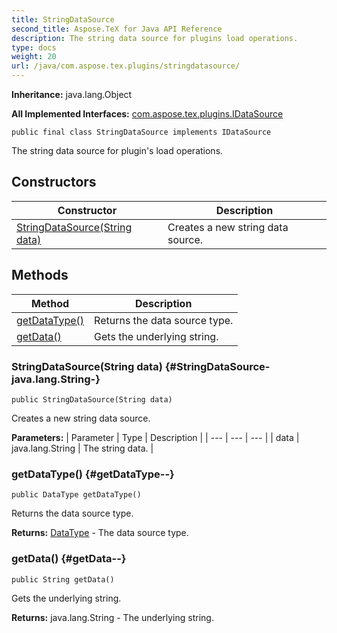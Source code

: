 ```yaml
---
title: StringDataSource
second_title: Aspose.TeX for Java API Reference
description: The string data source for plugins load operations.
type: docs
weight: 20
url: /java/com.aspose.tex.plugins/stringdatasource/
---
```

**Inheritance:**
java.lang.Object

**All Implemented Interfaces:**
[com.aspose.tex.plugins.IDataSource](../../com.aspose.tex.plugins/idatasource)
```
public final class StringDataSource implements IDataSource
```

The string data source for plugin's load operations.
## Constructors

| Constructor | Description |
| --- | --- |
| [StringDataSource(String data)](#StringDataSource-java.lang.String-) | Creates a new string data source. |
## Methods

| Method | Description |
| --- | --- |
| [getDataType()](#getDataType--) | Returns the data source type. |
| [getData()](#getData--) | Gets the underlying string. |
### StringDataSource(String data) {#StringDataSource-java.lang.String-}
```
public StringDataSource(String data)
```


Creates a new string data source.

**Parameters:**
| Parameter | Type | Description |
| --- | --- | --- |
| data | java.lang.String | The string data. |

### getDataType() {#getDataType--}
```
public DataType getDataType()
```


Returns the data source type.

**Returns:**
[DataType](../../com.aspose.tex.plugins/datatype) - The data source type.
### getData() {#getData--}
```
public String getData()
```


Gets the underlying string.

**Returns:**
java.lang.String - The underlying string.
